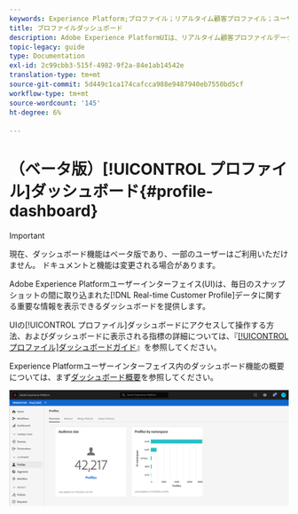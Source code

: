```yaml
---
keywords: Experience Platform;プロファイル；リアルタイム顧客プロファイル；ユーザインターフェイス；UI；カスタマイズ；プロファイルダッシュボード;ダッシュボード
title: プロファイルダッシュボード
description: Adobe Experience PlatformUIは、リアルタイム顧客プロファイルデータに関する重要な情報を表示できるダッシュボードを提供します。
topic-legacy: guide
type: Documentation
exl-id: 2c99cbb3-515f-4982-9f2a-84e1ab14542e
translation-type: tm+mt
source-git-commit: 5d449c1ca174cafcca988e9487940eb7550bd5cf
workflow-type: tm+mt
source-wordcount: '145'
ht-degree: 6%

---
```


# （ベータ版）[!UICONTROL プロファイル]ダッシュボード{#profile-dashboard}

>[!IMPORTANT]
>
>現在、ダッシュボード機能はベータ版であり、一部のユーザーはご利用いただけません。 ドキュメントと機能は変更される場合があります。

Adobe Experience Platformユーザーインターフェイス(UI)は、毎日のスナップショットの間に取り込まれた[!DNL Real-time Customer Profile]データに関する重要な情報を表示できるダッシュボードを提供します。

UIの[!UICONTROL プロファイル]ダッシュボードにアクセスして操作する方法、およびダッシュボードに表示される指標の詳細については、『[[!UICONTROL プロファイル]ダッシュボードガイド](../../dashboards/guides/profiles.md)』を参照してください。

Experience Platformユーザーインターフェイス内のダッシュボード機能の概要については、まず[ダッシュボード概要](../../dashboards/home.md)を参照してください。

![](../images/profile-dashboard/dashboard-overview.png)
